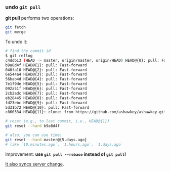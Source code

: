 ### undo `git pull`

**git pull** performs two operations:

```bash
git fetch
git merge
```

To undo it:

```bash
# find the commit id
$ git reflog
c4ddb13 (HEAD -> master, origin/master, origin/HEAD) HEAD@{0}: pull: Fast-forward
b9a8d4f HEAD@{1}: pull: Fast-forward
040fa10 HEAD@{2}: pull: Fast-forward
6e544a4 HEAD@{3}: pull: Fast-forward
56bab4d HEAD@{4}: pull: Fast-forward
7e1f9de HEAD@{5}: pull: Fast-forward
092a51f HEAD@{6}: pull: Fast-forward
2cb2adc HEAD@{7}: pull: Fast-forward
eb28445 HEAD@{8}: pull: Fast-forward
fd23ebc HEAD@{9}: pull: Fast-forward
5d31b72 HEAD@{10}: pull: Fast-forward
c860334 HEAD@{11}: clone: from https://github.com/ashawkey/ashawkey.github.io.git

# reset (e.g., to last commit, i.e., HEAD@{1})
git reset --hard b9a8d4f 

# also, you can use time:
git reset --hard master@{5.days.ago}
# like `10.minutes.ago`, `1.hours.ago`, `1.days.ago`
```

Improvement: **use `git pull --rebase` instead of `git pull`!**

[It also syncs server change](https://gitolite.com/git-pull--rebase).

